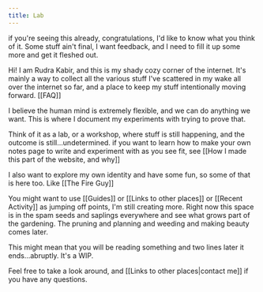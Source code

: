 ```yaml
---
title: Lab
---
```

if you're seeing this already, congratulations, I'd like to know what you think of it. Some stuff ain't final, I want feedback, and I need to fill it up some more and get it fleshed out. 

Hi! I am Rudra Kabir, and this is my shady cozy corner of the internet. It's mainly a way to collect all the various stuff I've scattered in my wake all over the internet so far, and a place to keep my stuff intentionally moving forward. [[FAQ]]

I believe the human mind is extremely flexible, and we can do anything we want. This is where I document my experiments with trying to prove that. 

Think of it as a lab, or a workshop, where stuff is still happening, and the outcome is still...undetermined. if you want to learn how to make your own notes page to write and experiment with as you see fit, see [[How I made this part of the website, and why]]


I also want to explore my own identity and have some fun, so some of that is here too. Like [[The Fire Guy]]

You might want to use [[Guides]] or [[Links to other places]] or [[Recent Activity]] as jumping off points, I'm still creating more. Right now this space is in the spam seeds and saplings everywhere and see what grows part of the gardening. The pruning and planning and weeding and making beauty comes later. 

This might mean that you will be reading something and two lines later it ends...abruptly. It's a WIP. 



Feel free to take a look around, and [[Links to other places|contact me]] if you have any questions. 

